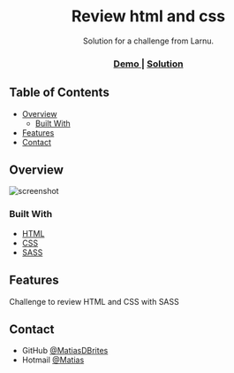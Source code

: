 <h1 align="center">Review html and css</h1>

<div align="center">
   Solution for a challenge from Larnu.
</div>

<div align="center">
  <h3>
    <a href="#">
      Demo
    </a>
    <span> | </span>
    <a href="#">
      Solution
    </a>
  </h3>
</div>

<!-- TABLE OF CONTENTS -->

## Table of Contents

- [Overview](#overview)
  - [Built With](#built-with)
- [Features](#features)
- [Contact](#contact)

<!-- OVERVIEW -->

## Overview

![screenshot](https://github.com/MatiasDBrites/repaso_html_css/blob/main/img/screenshot.png?raw=true)

### Built With

- [HTML](https://developer.mozilla.org/es/docs/Web/HTML)
- [CSS](https://developer.mozilla.org/es/docs/Web/CSS)
- [SASS](https://sass-lang.com/guide)

## Features

Challenge to review HTML and CSS with SASS

## Contact

- GitHub [@MatiasDBrites](https://github.com/MatiasDBrites)
- Hotmail [@Matias](matias_brites@hotmail.com)
